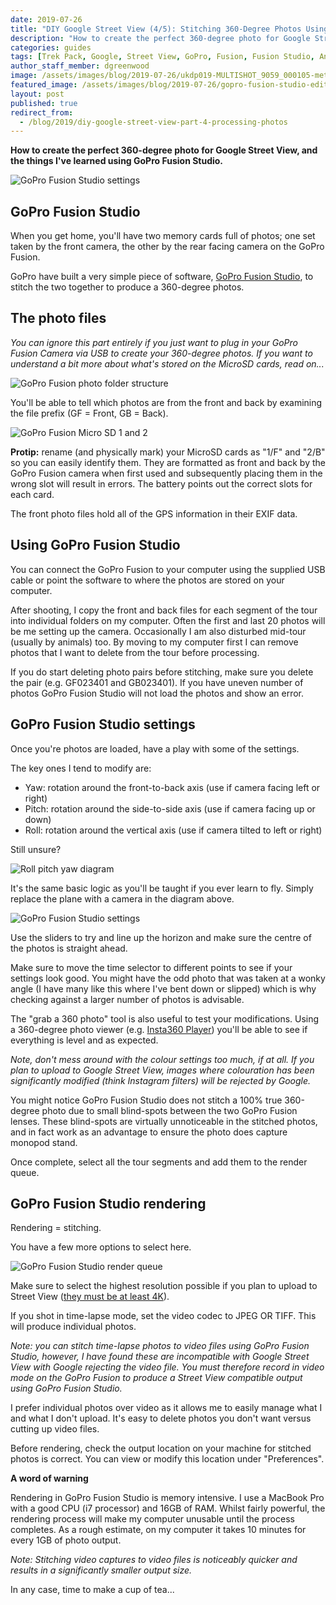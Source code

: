 ```yaml
---
date: 2019-07-26
title: "DIY Google Street View (4/5): Stitching 360-Degree Photos Using GoPro Fusion Studio"
description: "How to create the perfect 360-degree photo for Google Street View, and the things I've learned using GoPro Fusion Studio."
categories: guides
tags: [Trek Pack, Google, Street View, GoPro, Fusion, Fusion Studio, Anker, PowerCore]
author_staff_member: dgreenwood
image: /assets/images/blog/2019-07-26/ukdp019-MULTISHOT_9059_000105-meta.jpg
featured_image: /assets/images/blog/2019-07-26/gopro-fusion-studio-edit.jpg
layout: post
published: true
redirect_from:
  - /blog/2019/diy-google-street-view-part-4-processing-photos
---
```


**How to create the perfect 360-degree photo for Google Street View, and the things I've learned using GoPro Fusion Studio.**

<img class="img-fluid" src="/assets/images/blog/2019-07-26/gopro-fusion-studio-edit.jpg" alt="GoPro Fusion Studio settings" title="GoPro Fusion Studio settings" />

## GoPro Fusion Studio

When you get home, you'll have two memory cards full of photos; one set taken by the front camera, the other by the rear facing camera on the GoPro Fusion.

GoPro have built a very simple piece of software, [GoPro Fusion Studio](https://shop.gopro.com/EMEA/softwareandapp/gopro-fusion-studio-app/fusion-studio.html), to stitch the two together to produce a 360-degree photos.

## The photo files

_You can ignore this part entirely if you just want to plug in your GoPro Fusion Camera via USB to create your 360-degree photos. If you want to understand a bit more about what's stored on the MicroSD cards, read on..._

<img class="img-fluid" src="/assets/images/blog/2019-07-26/gopro-fusion-microsd-folder-structure.jpg" alt="GoPro Fusion photo folder structure" title="GoPro Fusion photo folder structure" />

You'll be able to tell which photos are from the front and back by examining the file prefix (GF = Front, GB = Back).

<img class="img-fluid" src="/assets/images/blog/2019-07-26/gopro-fusion-microsd-1-2.jpg" alt="GoPro Fusion Micro SD 1 and 2" title="GoPro Fusion Micro SD 1 and 2" />

**Protip:** rename (and physically mark) your MicroSD cards as "1/F" and "2/B" so you can easily identify them. They are formatted as front and back by the GoPro Fusion camera when first used and subsequently placing them in the wrong slot will result in errors. The battery points out the correct slots for each card.

The front photo files hold all of the GPS information in their EXIF data.

## Using GoPro Fusion Studio

You can connect the GoPro Fusion to your computer using the supplied USB cable or point the software to where the photos are stored on your computer. 

After shooting, I copy the front and back files for each segment of the tour into individual folders on my computer. Often the first and last 20 photos will be me setting up the camera. Occasionally I am also disturbed mid-tour (usually by animals) too. By moving to my computer first I can remove photos that I want to delete from the tour before processing.

If you do start deleting photo pairs before stitching, make sure you delete the pair (e.g. GF023401 and GB023401). If you have uneven number of photos GoPro Fusion Studio will not load the photos and show an error.

## GoPro Fusion Studio settings

Once you're photos are loaded, have a play with some of the settings.

The key ones I tend to modify are:

* Yaw: rotation around the front-to-back axis (use if camera facing left or right)
* Pitch: rotation around the side-to-side axis (use if camera facing up or down)
* Roll: rotation around the vertical axis (use if camera tilted to left or right)

Still unsure?

<img class="img-fluid" src="/assets/images/blog/2019-07-26/roll-pitch-yaw.jpg" alt="Roll pitch yaw diagram" title="Roll pitch yaw diagram" />

It's the same basic logic as you'll be taught if you ever learn to fly. Simply replace the plane with a camera in the diagram above.

<img class="img-fluid" src="/assets/images/blog/2019-07-26/gopro-fusion-studio-settings.jpg
" alt="GoPro Fusion Studio settings" title="GoPro Fusion Studio settings" />

Use the sliders to try and line up the horizon and make sure the centre of the photos is straight ahead.

Make sure to move the time selector to different points to see if your settings look good. You might have the odd photo that was taken at a wonky angle (I have many like this where I've bent down or slipped) which is why checking against a larger number of photos is advisable.

The "grab a 360 photo" tool is also useful to test your modifications. Using a 360-degree photo viewer (e.g. [Insta360 Player](https://www.insta360.com/download)) you'll be able to see if everything is level and as expected.

_Note, don't mess around with the colour settings too much, if at all. If you plan to upload to Google Street View, images where colouration has been significantly modified (think Instagram filters) will be rejected by Google._

You might notice GoPro Fusion Studio does not stitch a 100% true 360-degree photo due to small blind-spots between the two GoPro Fusion lenses. These blind-spots are virtually unnoticeable in the stitched photos, and in fact work as an advantage to ensure the photo does capture monopod stand.

Once complete, select all the tour segments and add them to the render queue.

## GoPro Fusion Studio rendering

Rendering = stitching.

You have a few more options to select here.

<img class="img-fluid" src="/assets/images/blog/2019-07-26/gopro-fusion-studio-render-queue.jpg" alt="GoPro Fusion Studio render queue" title="GoPro Fusion Studio render queue" />

Make sure to select the highest resolution possible if you plan to upload to Street View ([they must be at least 4K](https://support.google.com/maps/answer/7011737?co=GENIE.Platform%3DDesktop&hl=en)).

If you shot in time-lapse mode, set the video codec to JPEG OR TIFF. This will produce individual photos.

_Note: you can stitch time-lapse photos to video files using GoPro Fusion Studio, however, I have found these are incompatible with Google Street View with Google rejecting the video file. You must therefore record in video mode on the GoPro Fusion to produce a Street View compatible output using GoPro Fusion Studio._

I prefer individual photos over video as it allows me to easily manage what I and what I don't upload. It's easy to delete photos you don't want versus cutting up video files.

Before rendering, check the output location on your machine for stitched photos is correct. You can view or modify this location under "Preferences".

**A word of warning**

Rendering in GoPro Fusion Studio is memory intensive. I use a MacBook Pro with a good CPU (i7 processor) and 16GB of RAM. Whilst fairly powerful, the rendering process will make my computer unusable until the process completes. As a rough estimate, on my computer it takes 10 minutes for every 1GB of photo output. 

_Note: Stitching video captures to video files is noticeably quicker and results in a significantly smaller output size._

In any case, time to make a cup of tea...
